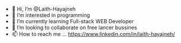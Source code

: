- 👋 Hi, I’m @Laith-Hayajneh
- 👀 I’m interested in programming
- 🌱 I’m currently learning Full-stack WEB Developer
- 💞️ I’m looking to collaborate on free lancer bussines
- 📫 How to reach me ...
https://www.linkedin.com/in/laith-hayajneh/
<!---
Laith-Hayajneh/Laith-Hayajneh is a ✨ special ✨ repository because its `README.md` (this file) appears on your GitHub profile.
You can click the Preview link to take a look at your changes.
--->
